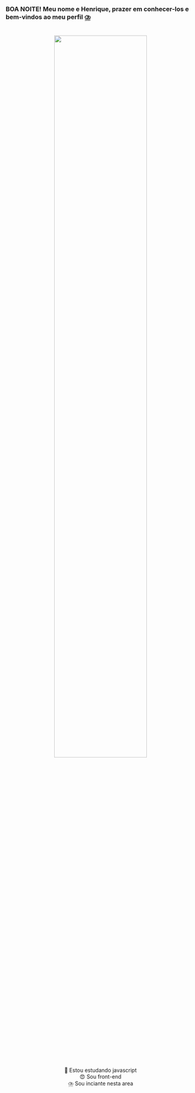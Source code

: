 ### BOA NOITE! Meu nome e Henrique, prazer em conhecer-los e bem-vindos ao meu perfil ⛈️

<div style="display:inline_block" align="center" height="100vh"> <br>
    <img align="center" width= "70%" src="https://i.pinimg.com/originals/c8/10/be/c810be9e4353bfc4cefeb31bf977ad32.gif"
</div>

  <div padding="20px 30px">👻 Estou estudando javascript </div> 
  <div>😍 Sou front-end</div>
  <div>⛈️ Sou inciante nesta area</div>


